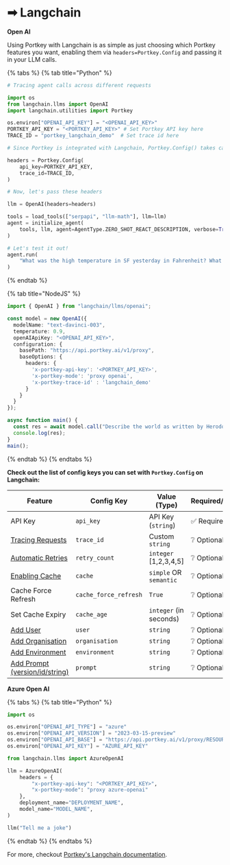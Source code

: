 # ➡ Langchain

**Open AI**

Using Portkey with Langchain is as simple as just choosing which Portkey features you want, enabling them via `headers=Portkey.Config` and passing it in your LLM calls.

{% tabs %}
{% tab title="Python" %}
```python
# Tracing agent calls across different requests

import os
from langchain.llms import OpenAI
import langchain.utilities import Portkey

os.environ["OPENAI_API_KEY"] = "<OPENAI_API_KEY>"
PORTKEY_API_KEY = "<PORTKEY_API_KEY>" # Set Portkey API key here
TRACE_ID = "portkey_langchain_demo"  # Set trace id here

# Since Portkey is integrated with Langchain, Portkey.Config() takes care of defining headers

headers = Portkey.Config(
    api_key=PORTKEY_API_KEY,
    trace_id=TRACE_ID,
)

# Now, let's pass these headers

llm = OpenAI(headers=headers)

tools = load_tools(["serpapi", "llm-math"], llm=llm)
agent = initialize_agent(
    tools, llm, agent=AgentType.ZERO_SHOT_REACT_DESCRIPTION, verbose=True
)

# Let's test it out!
agent.run(
    "What was the high temperature in SF yesterday in Fahrenheit? What is that number raised to the .023 power?"
)
```
{% endtab %}

{% tab title="NodeJS" %}
```typescript
import { OpenAI } from "langchain/llms/openai";

const model = new OpenAI({
  modelName: "text-davinci-003", 
  temperature: 0.9,
  openAIApiKey: "<OPENAI_API_KEY>",
  configuration: {
    basePath: "https://api.portkey.ai/v1/proxy",
    baseOptions: {
      headers: {
        'x-portkey-api-key': '<PORTKEY_API_KEY>',
        'x-portkey-mode': 'proxy openai',
        'x-portkey-trace-id' : 'langchain_demo'
      }
    }
  }
});

async function main() {
  const res = await model.call("Describe the world as written by Herodotus.");
  console.log(res);
}
main();
```
{% endtab %}
{% endtabs %}

**Check out the list of config keys you can set with `Portkey.Config` on Langchain:**

<table><thead><tr><th width="191">Feature</th><th width="225">Config Key</th><th width="129">Value (Type)</th><th>Required/Optional</th></tr></thead><tbody><tr><td>API Key</td><td><code>api_key</code></td><td>API Key (<code>string</code>)</td><td>✅ Required</td></tr><tr><td><a href="https://docs.portkey.ai/key-features/request-tracing">Tracing Requests</a></td><td><code>trace_id</code></td><td>Custom <code>string</code></td><td>❔ Optional</td></tr><tr><td><a href="https://docs.portkey.ai/key-features/automatic-retries">Automatic Retries</a></td><td><code>retry_count</code></td><td><code>integer</code> [1,2,3,4,5]</td><td>❔ Optional</td></tr><tr><td><a href="https://docs.portkey.ai/key-features/request-caching">Enabling Cache</a></td><td><code>cache</code></td><td><code>simple</code> OR <code>semantic</code></td><td>❔ Optional</td></tr><tr><td>Cache Force Refresh</td><td><code>cache_force_refresh</code></td><td><code>True</code></td><td>❔ Optional</td></tr><tr><td>Set Cache Expiry</td><td><code>cache_age</code></td><td><code>integer</code> (in seconds)</td><td>❔ Optional</td></tr><tr><td><a href="https://docs.portkey.ai/key-features/custom-metadata">Add User</a></td><td><code>user</code></td><td><code>string</code></td><td>❔ Optional</td></tr><tr><td><a href="https://docs.portkey.ai/key-features/custom-metadata">Add Organisation</a></td><td><code>organisation</code></td><td><code>string</code></td><td>❔ Optional</td></tr><tr><td><a href="https://docs.portkey.ai/key-features/custom-metadata">Add Environment</a></td><td><code>environment</code></td><td><code>string</code></td><td>❔ Optional</td></tr><tr><td><a href="https://docs.portkey.ai/key-features/custom-metadata">Add Prompt (version/id/string)</a></td><td><code>prompt</code></td><td><code>string</code></td><td>❔ Optional</td></tr></tbody></table>

**Azure Open AI**

{% tabs %}
{% tab title="Python" %}
```python
import os

os.environ["OPENAI_API_TYPE"] = "azure"
os.environ["OPENAI_API_VERSION"] = "2023-03-15-preview"
os.environ["OPENAI_API_BASE"] = "https://api.portkey.ai/v1/proxy/RESOURCE_NAME.openai.azure.com/"
os.environ["OPENAI_API_KEY"] = "AZURE_API_KEY"

from langchain.llms import AzureOpenAI

llm = AzureOpenAI(
    headers = {
        "x-portkey-api-key": "<PORTKEY_API_KEY>",
        "x-portkey-mode": "proxy azure-openai"
    },
    deployment_name="DEPLOYMENT_NAME",
    model_name="MODEL_NAME",
)

llm("Tell me a joke")
```
{% endtab %}
{% endtabs %}

For more, checkout [Portkey's Langchain documentation](https://python.langchain.com/docs/ecosystem/integrations/portkey/).
